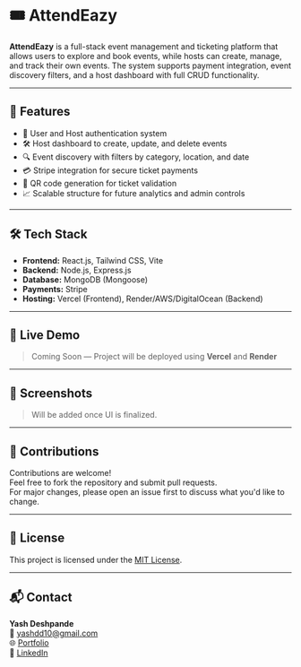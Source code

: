 # 🎟️ AttendEazy

**AttendEazy** is a full-stack event management and ticketing platform that allows users to explore and book events, while hosts can create, manage, and track their own events. The system supports payment integration, event discovery filters, and a host dashboard with full CRUD functionality.

---

## 🚀 Features

- 🔐 User and Host authentication system  
- 🛠️ Host dashboard to create, update, and delete events
- 🔍 Event discovery with filters by category, location, and date
- 💳 Stripe integration for secure ticket payments
- 📲 QR code generation for ticket validation
- 📈 Scalable structure for future analytics and admin controls

---

## 🛠️ Tech Stack

- **Frontend:** React.js, Tailwind CSS, Vite
- **Backend:** Node.js, Express.js
- **Database:** MongoDB (Mongoose)
- **Payments:** Stripe
- **Hosting:** Vercel (Frontend), Render/AWS/DigitalOcean (Backend)

---

## 🔗 Live Demo

> Coming Soon — Project will be deployed using **Vercel** and **Render**

---

## 📸 Screenshots

> Will be added once UI is finalized.

---

## 🤝 Contributions

Contributions are welcome!  
Feel free to fork the repository and submit pull requests.  
For major changes, please open an issue first to discuss what you'd like to change.

---

## 📄 License

This project is licensed under the [MIT License](https://opensource.org/licenses/MIT).

---

## 📬 Contact

**Yash Deshpande**  
📧 yashdd10@gmail.com  
🌐 [Portfolio](https://yashdd.github.io/Portfolio-Website)  
💼 [LinkedIn](https://www.linkedin.com/in/yash-deshpande-70827417b)

